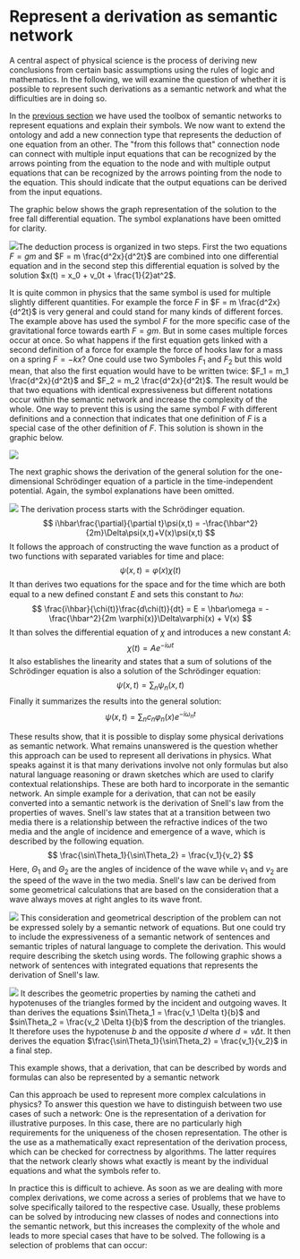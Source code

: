 # Represent a derivation as semantic network

A central aspect of physical science is the process of deriving new conclusions from certain basic assumptions using the rules of logic and mathematics. In the following, we will examine the question of whether it is possible to represent such derivations as a semantic network and what the difficulties are in doing so. 

In the [previous section](../approaches/network-of-equations.md) we have used the toolbox of semantic networks to represent equations and explain their symbols. We now want to extend the ontology and add a new connection type that represents the deduction of one equation from an other. The "from this follows that" connection node can connect with multiple input equations that can be recognized by the arrows pointing from the equation to the node and with multiple output equations that can be recognized by the arrows pointing from the node to the equation. This should indicate that the output equations can be derived from the input equations.

The graphic below shows the graph representation of the solution to the free fall differential equation. The symbol explanations have been omitted for clarity. 

![](./images/free_fall.png)The deduction process is organized in two steps. First the two equations $F = gm$ and $F = m \frac{d^2x}{d^2t}$ are combined into one differential equation and in the second step this differential equation is solved by the solution $x(t) = x_0 + v_0t + \frac{1}{2}at^2$.

It is quite common in physics that the same symbol is used for multiple slightly different quantities. For example the force $F$ in $F = m \frac{d^2x}{d^2t}$ is very general and could stand for many kinds of different forces. The example above has used the symbol $F$ for the more specific case of the gravitational force towards earth $F = g m$. But in some cases multiple forces occur at once. So what happens if the first equation gets linked with a second definition of a force for example the force of hooks law for a mass on a spring $F = -kx$? One could use two Symboles $F_1$ and $F_2$ but this wold mean, that also the first equation would have to be written twice: $F_1 = m_1 \frac{d^2x}{d^2t}$ and $F_2 = m_2 \frac{d^2x}{d^2t}$. The result would be that two equations with identical expressiveness but different notations occur within the semantic network and increase the complexity of the whole. One way to prevent this is using the same symbol $F$ with different definitions and a connection that indicates that one definition of $F$ is a special case of the other definition of $F$. This solution is shown in the graphic below.

![](./images/special_case_of.png)



The next graphic shows the derivation of the general solution for the one-dimensional Schrödinger equation of a particle in the time-independent potential. Again, the symbol explanations have been omitted. 

![](./images/seperation.png)
The derivation process starts with the Schrödinger equation.
$$
i\hbar\frac{\partial}{\partial t}\psi(x,t) = -\frac{\hbar^2}{2m}\Delta\psi(x,t)+V(x)\psi(x,t)
$$
It follows the approach of constructing the wave function as a product of two functions with separated variables for time and place:
$$
\psi(x,t) = \varphi(x)\chi(t)
$$
It than derives two equations for the space and for the time which are both equal to a new defined constant $E$ and sets this constant to $\hbar \omega$:
$$
\frac{i\hbar}{\chi(t)}\frac{d\chi(t)}{dt} = E = \hbar\omega =  -\frac{\hbar^2}{2m \varphi(x)}\Delta\varphi(x) + V(x)
$$
It than solves the differential equation of $\chi$ and introduces a new constant $A$:
$$
\chi(t) = Ae^{-i\omega t}
$$
It also establishes the linearity and states that a sum of solutions of the Schrödinger equation is also a solution of the Schrödinger equation:
$$
\psi(x,t) = \sum_n \psi_n(x, t)
$$
Finally it summarizes the results into the general solution:
$$
\psi(x,t) = \sum_n c_n\varphi_n(x)e^{-i\omega_n t}
$$

These results show, that it is possible to display some physical derivations as semantic network. What remains unanswered is the question whether this approach can be used to represent all derivations in physics. What speaks against it is that many derivations involve not only formulas but also natural language reasoning or drawn sketches which are used to clarify contextual relationships. These are both hard to incorporate in the semantic network. An simple example for a derivation, that can not be easily converted into a semantic network is the derivation of Snell's law from the properties of waves. Snell's law states that at a transition between two media there is a relationship between the refractive indices of the two media and the angle of incidence and emergence of a wave, which is described by the following equation.
$$
\frac{\sin\Theta_1}{\sin\Theta_2} = \frac{v_1}{v_2}
$$
Here, $\Theta_1$ and $\Theta_2$ are the angles of incidence of the wave while $v_1$ and $v_2$ are the speed of the wave in the two media. Snell's law can be derived from some geometrical calculations that are based on the consideration that a wave always moves at right angles to its wave front. 

![](./images/snells_law.svg)
This consideration and geometrical description of the problem can not be expressed solely by a semantic network of equations. But one could try to include the expressiveness of a semantic network of sentences and semantic triples of natural language to complete the derivation. This would require describing the sketch using words. The following graphic shows a network of sentences with integrated equations that represents the derivation of Snell's law.

![](./images/snells_law_network.png)
It describes the geometric properties by naming the catheti and hypotenuses of the triangles formed by the incident and outgoing waves. It than derives the equations $sin\Theta_1 = \frac{v_1 \Delta t}{b}$ and $sin\Theta_2 = \frac{v_2 \Delta t}{b}$ from the description of the triangles. It therefore uses the hypotenuse $b$ and the opposite $d$ where $d = v\Delta t$. It then derives the equation $\frac{\sin\Theta_1}{\sin\Theta_2} = \frac{v_1}{v_2}$ in a final step.

This example shows, that a derivation, that can be described by words and formulas can also be represented by a semantic network



Can this approach be used to represent more complex calculations in physics? To answer this question we have to distinguish between two use cases of such a network: One is the representation of a derivation for illustrative purposes. In this case, there are no particularly high requirements for the uniqueness of the chosen representation. The other is the use as a mathematically exact representation of the derivation process, which can be checked for correctness by algorithms. The latter requires that the network clearly shows what exactly is meant by the individual equations and what the symbols refer to.

In practice this is difficult to achieve. As soon as we are dealing with more complex derivations, we come across a series of problems that we have to solve specifically tailored to the respective case. Usually, these problems can be solved by introducing new classes of nodes and connections into the semantic network, but this increases the complexity of the whole and leads to more special cases that have to be solved. The following is a selection of problems that can occur:


